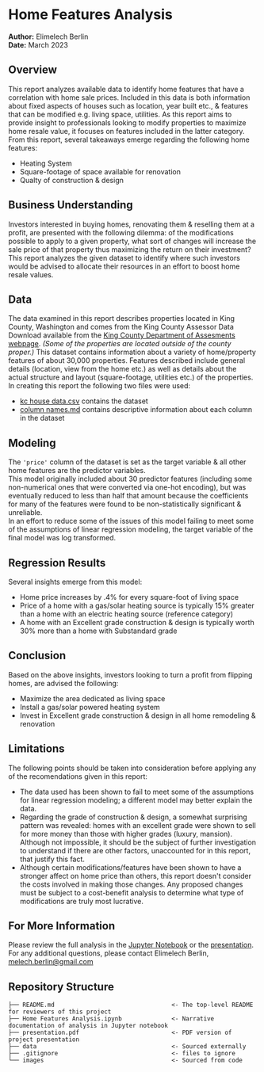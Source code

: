 # Home Features Analysis
**Author:** Elimelech Berlin  
**Date:** March 2023

## Overview
This report analyzes available data to identify home features that have a correlation with home sale prices. Included in this data is both information about fixed aspects of houses such as location, year built etc., & features that can be modified e.g. living space, utilities. As this report aims to provide insight to professionals looking to modify properties to maximize home resale value, it focuses on features included in the latter category.  
From this report, several takeaways emerge regarding the following home features:
* Heating System
* Square-footage of space available for renovation
* Qualty of construction & design

## Business Understanding
Investors interested in buying homes, renovating them & reselling them at a profit, are presented with the following dilemma: of the modifications possible to apply to a given property, what sort of changes will increase the sale price of that property thus maximizing the return on their investment?  
This report analyzes the given dataset to identify where such investors would be advised to allocate their resources in an effort to boost home resale values.

## Data
The data examined in this report describes properties located in King County, Washington and comes from the King County Assessor Data Download available from the [King County Department of Assesments webpage](https://info.kingcounty.gov/assessor/DataDownload/default.aspx). _(Some of the properties are located outside of the county proper.)_
This dataset contains information about a variety of home/property features of about 30,000 properties. Features described include general details (location, view from the home etc.) as well as details about the actual structure and layout (square-footage, utilities etc.) of the properties.  
In creating this report the following two files were used:
* [kc house data.csv](https://github.com/terminalcoder/dsc-phase-2-project-v2-5/blob/main/data/kc_house_data.csv) contains the dataset 
* [column names.md](https://github.com/terminalcoder/dsc-phase-2-project-v2-5/blob/main/data/column_names.md) contains descriptive information about each column in the dataset

## Modeling
The `'price'` column of the dataset is set as the target variable & all other home features are the predictor variables.  
This model originally included about 30 predictor features (including some non-numerical ones that were converted via one-hot encoding), but was eventually reduced to less than half that amount because the coefficients for many of the features were found to be non-statistically significant & unreliable.  
In an effort to reduce some of the issues of this model failing to meet some of the assumptions of linear regression modeling, the target variable of the final model was log transformed.

## Regression Results
Several insights emerge from this model:
* Home price increases by .4% for every square-foot of living space
* Price of a home with a gas/solar heating source is typically 15% greater than a home with an electric heating source (reference category)
* A home with an Excellent grade construction & design is typically worth 30% more than a home with Substandard grade

## Conclusion
Based on the above insights, investors looking to turn a profit from flipping homes, are advised the following:
* Maximize the area dedicated as living space
* Install a gas/solar powered heating system
* Invest in Excellent grade construction & design in all home remodeling & renovation

## Limitations
The following points should be taken into consideration before applying any of the recomendations given in this report:
* The data used has been shown to fail to meet some of the assumptions for linear regression modeling; a different model may better explain the data.
* Regarding the grade of construction & design, a somewhat surprising pattern was revealed: homes with an excellent grade were shown to sell for more money than those with higher grades (luxury, mansion). Although not impossible, it should be the subject of further investigation to understand if there are other factors, unaccounted for in this report, that justify this fact.
* Although certain modifications/features have been shown to have a stronger affect on home price than others, this report doesn't consider the costs involved in making those changes. Any proposed changes must be subject to a cost-benefit analysis to determine what type of modifications are truly most lucrative.

## For More Information
Please review the full analysis in the [Jupyter Notebook](https://github.com/terminalcoder/Home-Features-Analysis/blob/master/Home%20Features%20Analysis.ipynb) or the [presentation](https://github.com/terminalcoder/Home-Features-Analysis/blob/master/Home%20Features%20Analysis%20Presentation.pdf).  
For any additional questions, please contact Elimelech Berlin, melech.berlin@gmail.com

## Repository Structure
```
├── README.md                                 <- The top-level README for reviewers of this project
├── Home Features Analysis.ipynb              <- Narrative documentation of analysis in Jupyter notebook
├── presentation.pdf                          <- PDF version of project presentation
├── data                                      <- Sourced externally
├── .gitignore                                <- files to ignore
└── images                                    <- Sourced from code
```
